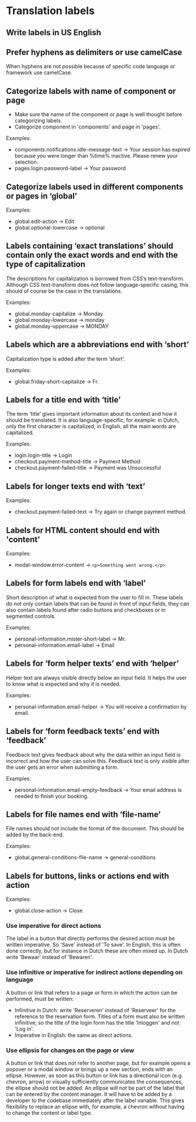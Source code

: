 # Translation labels

## Write labels in US English

## Prefer hyphens as delimiters or use camelCase

When hyphens are not possible because of specific code language or framework use camelCase.

## Categorize labels with name of component or page

- Make sure the name of the component or page is well thought before categorizing labels.
- Categorize component in 'components' and page in 'pages'.

Examples:

- components.notifications.idle-message-text -> Your session has expired because you were longer than %time% inactive. Please renew your selection.
- pages.login.password-label -> Your password

## Categorize labels used in different components or pages in ‘global’

Examples:

- global.edit-action -> Edit
- global.optional-lowercase -> optional

## Labels containing ‘exact translations’ should contain only the exact words and end with the type of capitalization

The descriptions for capitalization is borrowed from CSS’s text-transform. Although CSS text-transform does not follow language-specific casing, this should of course be the case in the translations.

Examples:

- global.monday-capitalize -> Monday
- global.monday-lowercase -> monday
- global.monday-uppercase -> MONDAY

## Labels which are a abbreviations end with ‘short’

Capitalization type is added after the term ‘short’.

Examples:

- global.friday-short-capitalize -> Fr.

## Labels for a title end with ‘title’

The term ‘title’ gives important information about its context and how it should be translated. It is also language-specific, for example: in Dutch, only the first character is capitalized; in English, all the main words are capitalized.

Examples:

- login.login-title -> Login
- checkout.payment-method-title -> Payment Method
- checkout.payment-failed-title -> Payment was Unsuccessful

## Labels for longer texts end with ‘text’

Examples:

- checkout.payment-failed-text -> Try again or change payment method.

## Labels for HTML content should end with 'content'

Examples:

- modal-window.error-content -> `<p>Something went wrong.</p>`

## Labels for form labels end with ‘label’

Short description of what is expected from the user to fill in. These labels do not only contain labels that can be found in front of input fields, they can also contain labels found after radio buttons and checkboxes or in segmented controls.

Examples:

- personal-information.mister-short-label -> Mr.
- personal-information.email-label -> Email

## Labels for ‘form helper texts’ end with ‘helper’

Helper text are always visible directly below an input field. It helps the user to know what is expected and why it is needed.

Examples:

- personal-information.email-helper -> You will receive a confirmation by email.

## Labels for ‘form feedback texts’ end with ‘feedback’

Feedback text gives feedback about why the data within an input field is incorrect and how the user can solve this. Feedback text is only visible after the user gets an error when submitting a form.

Examples:

- personal-information.email-empty-feedback -> Your email address is needed to finish your booking.

## Labels for file names end with ‘file-name’

File names should not include the format of the document. This should be added by the back-end.

Examples:
- global.general-conditions-file-name -> general-conditions

## Labels for buttons, links or actions end with action

Examples:
- global.close-action -> Close

### Use imperative for direct actions
The label in a button that directly performs the desired action must be written imperative. So 'Save' instead of 'To save'. In English, this is often done correctly, but for instance in Dutch these are often mixed up. In Dutch write 'Bewaar' instead of 'Bewaren'.

### Use infinitive or imperative for indirect actions depending on language
A button or link that refers to a page or form in which the action can be performed, must be written:
- Infinitive in Dutch: write 'Reserveren' instead of 'Reserveer' for the reference to the reservation form. Titles of a form must also be written infinitive, so the title of the login form has the title 'Inloggen' and not 'Log in'.
- Imperative in English: the same as direct actions.

### Use ellipsis for changes on the page or view
A button or link that does not refer to another page, but for example opens a popover or a modal window or brings up a new section, ends with an ellipse. However, as soon as this button or link has a directional icon (e.g. chevron, arrow) or visually sufficiently communicates the consequences, the ellipse should not be added. An ellipse will not be part of the label that can be entered by the content manager. It will have to be added by a developer to the codebase immediately after the label variable. This gives flexibility to replace an ellipse with, for example, a chevron without having to change the content or label type.
